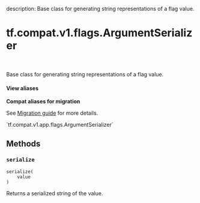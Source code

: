 description: Base class for generating string representations of a flag value.

<div itemscope itemtype="http://developers.google.com/ReferenceObject">
<meta itemprop="name" content="tf.compat.v1.flags.ArgumentSerializer" />
<meta itemprop="path" content="Stable" />
<meta itemprop="property" content="serialize"/>
</div>

# tf.compat.v1.flags.ArgumentSerializer

<!-- Insert buttons and diff -->

<table class="tfo-notebook-buttons tfo-api nocontent" align="left">

</table>



Base class for generating string representations of a flag value.

<section class="expandable">
  <h4 class="showalways">View aliases</h4>
  <p>
<b>Compat aliases for migration</b>
<p>See
<a href="https://www.tensorflow.org/guide/migrate">Migration guide</a> for
more details.</p>
<p>`tf.compat.v1.app.flags.ArgumentSerializer`</p>
</p>
</section>

<!-- Placeholder for "Used in" -->


## Methods

<h3 id="serialize"><code>serialize</code></h3>

<pre class="devsite-click-to-copy prettyprint lang-py tfo-signature-link">
<code>serialize(
    value
)
</code></pre>

Returns a serialized string of the value.




